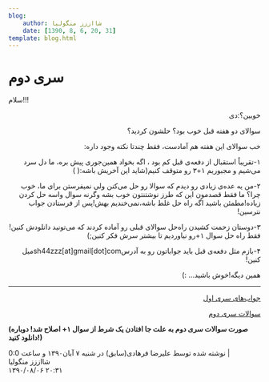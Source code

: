 ```yaml
---
blog:
    author: شااززز منگولیا
    date: [1390, 8, 6, 20, 31]
template: blog.html
---
```

# سری دوم

<div class="cnt">
<div>
سلام!!!
</div>
<p dir="rtl">خوبین؟:دی</p>
<div></div>
<p dir="rtl">سوالای
دو هفته قبل خوب بود؟ حلشون کردید؟</p>
<div></div>
<p dir="rtl">خب
سوالای این هفته هم آمادست، فقط چندتا
نکته وجود داره:</p>
<div></div>
<p dir="rtl">۱-تقریباً استقبال از دفعه‌ی
قبل کم بود ، اگه بخواد همین‌جوری پیش
بره، ما دل سرد می‌شیم و مجبوریم ۱+۳
رو متوقف کنیم(شاید
این آخریش باشه:( )</p>
<div></div>
<p dir="rtl">۲-من یه عده‌ی زیادی رو دیدم
که سوالا رو حل می‌کنن ولی نمیفرستن برای
ما، خوب چرا؟ ما فقط قصدمون این که طرز
نوشتنتون خوب بشه وگرنه سوال واسه حل کردن
زیاده!مطمئن باشید اگه
راه حل غلط باشه،نمی‌خندیم بهش!پس
از فرستادن جواب نترسین!</p>
<div></div>
<p dir="rtl">۳-دوستان زحمت کشیدن راه‌حل
سوالای قبلی رو آماده کردند که می‌تونید
دانلودش کنین!فقط راه
حل سوال ۱+رو نیاوردیم
تا بیشتر سرش فکر کنین;)</p>
<p dir="rtl"><style type="text/css">/**//*]]>*/</style></p>
<p align="RIGHT" dir="rtl">۴-بازم مثل دفعه‌ی قبل باید
جواباتون رو به آدرسsh44zzz[at]gmail[dot]comمیل کنین!</p>
<div></div>
<p dir="rtl">همین
دیگه!خوش باشید...
:)</p>
<hr size="2" width="100%"/>
<p dir="rtl"><a href="http://s2.picofile.com/file/7169414943/seri1_sol.pdf.html" target="_blank" title="جواب‌های سری اول">جواب‌های سری اول</a></p>
<p dir="rtl"><a href="http://s2.picofile.com/file/7169632147/seri2_edited.pdf.html" target="_blank" title="سوالات سری دوم">سوالات سری دوم</a></p>
<p><strong>(صورت سوالات سری دوم به علت جا افتادن یک شرط از سوال ۱+ اصلاح شد! دوباره دانلود کنید!)</strong></p>
<p></p>
<div class="postDesc">نوشته شده توسط علیرضا فرهادی(سابق) در شنبه ۷ آبان۱۳۹۰ و ساعت 0:0 
	 |</div>
</div>

<div class="blog-info">
    <div class="blog-author">شااززز منگولیا</div>
    <div class="blog-date">۱۳۹۰/۰۸/۰۶ ۲۰:۳۱</div>
</div>

